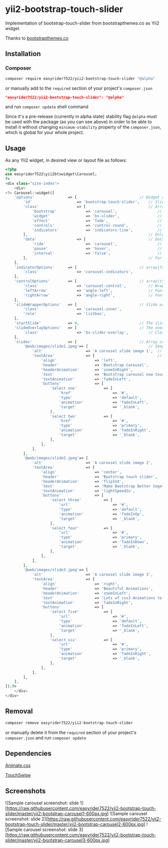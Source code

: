 # yii2-bootstrap-touch-slider
Implementation of bootstrap-touch-slider from bootstrapthemes.co as Yii2 widget

Thanks to [bootstrapthemes.co](https://bootstrapthemes.co/demo/resource/BootstrapCarouselTouchSlider/)

## Installation
### Composer
````bash
composer require easyrider7522/yii2-bootstrap-touch-slider "@alpha"
````

or manually add to the `required` section of your project's `composer.json`
````json
"easyrider7522/yii2-bootstrap-touch-slider": "@alpha"
````
and run `composer update` shell command

Since it's a pre-release (currently in alpha state) stability flag `@alpha` must be used with the package (as you can see above) in order to be able to install it without changing `minimum-stability` property of the `composer.json`, which is global for your whole project.

## Usage

As any Yii2 widget, in desired view or layout file as follows:
````php
<?php
use easyrider7522\yii2btswidget\Carousel;
?>
<div class="site-index">
    <div>
<?= Carousel::widget([
    'options'               => [                            // Widget container attributes.
        'id'                    => 'bootstrap-touch-slider',    // Slider (carousel) id.
        'class'                 => [                            // Array keys are used for possibility to override all the classes present by default.
            'bootstrap'             => 'carousel',                  // Bootstrap carousel style. Should not be changed.
            'widget'                => 'bs-slider',                 // Widget style.
            'effect'                => 'fade',                      // Slide effect.
            'controls'              => 'control-round',             // Left/Right controls styling.
            'indicators'            => 'indicators-line',           // Slide indicator styling.
        ],                                                      // Only the values are rendered (`class="carousel bs-slider fade control-round indicators-line"`).
        'data'                  => [                            // Data attibutes for Bootstrap JS.
            'ride'                  => 'carousel',                  // Animation starts at page load.
            'pause'                 => 'hover',                     // Cycling stops on hovering mouse.
            'interval'              => 'false',                     // Cycling delay.
        ],                                                      // For full specification see https://getbootstrap.com/docs/3.3/javascript/#carousel .
    ],
    'indicatorOptions'      => [                            // array|false Options of the wrapper of the slide indicators.
        'class'                 => 'carousel-indicators',
    ],
    'controlOptions'        => [                            // array|true|false Settings for left/right controls.
        'class'                 => 'carousel-control',          // Wrapper class.
        'leftArrow'             => 'angle-left',                // Font Awesome symbol for the left arrow.
        'rightArrow'            => 'angle-right',               // Font Awesome symbol for the right arrow.
    ],
    'slideWrapperOptions'   => [                            // Slide wrapper <div> options
        'class'                 => 'carousel-inner',
        'role'                  => 'listbox',
    ],
    'startSlide'            => 0,                           // The slide the animation starts with (index in the `slides` array).
    'slideOverlayOptions'   => [                            // The overlay <div> options
        'class'                 => 'bs-slider-overlay',         // Class of the overlay
    ],
    'slides'                => [                            // Array containing slides data.
        '@web/images/slide1.jpeg'=> [                           // Image web path. Aliases can be used, e.g. `@web/images/slider/slide1.jpeg`.
            'alt'                   => 'A carousel slide image 1',  // `alt` attribute contents of the <img> tag.
            'textArea'              => [                            // array Settings for the overlaying text area.
                'align'                 => 'left',                      // string left|center|right Horizontal alignment of the text area.
                'header'                => 'Bootstrap Carousel',        // Header contents.
                'headerAnimation'       => 'zoomInRight',               // Header animation (see https://daneden.github.io/animate.css/ for variants).
                'text'                  => 'Bootstrap carousel now touch enabled slide.',   // Text paragraph contents.
                'textAnimation'         => 'fadeInLeft',                // Text paragraph animation.
                'buttons'               => [                            // array|false Some buttons below the text paragraph can be placed.
                    'select one'            => [                            // array Button caption (inner contents of the <a> tag).
                        'href'                  => '#',                         // Where the link points (`href` attribute of the <a> tag).
                        'type'                  => 'default',                   // In this case its class will become `btn btn-default` (see Bootstrap variants or define one).
                        'animation'             => 'fadeInLeft',                // Buttons can be also animated at appearance.
                        'target'                => '_blank',                    // Other acceptable <a> tag attributes can be added as done here.
                    ],
                    'select two'            => [
                        'href'                  => '#',
                        'type'                  => 'primary',
                        'animation'             => 'fadeInRight',
                        'target'                => '_blank',
                    ],
                ],
            ],
        ],
        '@web/images/slide2.jpeg'=> [
            'alt'                   => 'A carousel slide image 2',
            'textArea'              => [
                'align'                 => 'center',
                'header'                => 'Bootstrap touch slider',
                'headerAnimation'       => 'flipInX',
                'text'                  => 'Make Bootstrap Better together.',
                'textAnimation'         => 'lightSpeedIn',
                'buttons'               => [
                    'select three'          => [
                        'url'                   => '#',
                        'type'                  => 'default',
                        'animation'             => 'fadeInUp',
                        'target'                => '_blank',
                    ],
                    'select four'           => [
                        'url'                   => '#',
                        'type'                  => 'primary',
                        'animation'             => 'fadeInDown',
                        'target'                => '_blank',
                    ],
                ],
            ],
        ],
        '@web/images/slide3.jpeg'=> [
            'alt'                   => 'A carousel slide image 3',
            'textArea'              => [
                'align'                 => 'right',
                'header'                => 'Beautiful Animations',
                'headerAnimation'       => 'zoomInLeft',
                'text'                  => 'Lots of css3 Animations to make slide beautiful.',
                'textAnimation'         => 'fadeInRight',
                'buttons'               => [
                    'select five'           => [
                        'url'                   => '#',
                        'type'                  => 'default',
                        'animation'             => 'fadeInLeft',
                        'target'                => '_blank',
                    ],
                    'select six'            => [
                        'url'                   => '#',
                        'type'                  => 'primary',
                        'animation'             => 'fadeInRight',
                        'target'                => '_blank',
                    ],
                ],
            ],
        ],
    ],
]);?>
    </div>
</div>
````

## Removal
````bash
composer remove easyrider7522/yii2-bootstrap-touch-slider
````

or manually delete it from the `required` section of your project's `composer.json` and run `composer update`

## Dependencies

[Animate.css](https://daneden.github.io/animate.css/)

[TouchSwipe](https://github.com/mattbryson/TouchSwipe-Jquery-Plugin)

## Screenshots
![Sample carousel screenshot: slide 1][https://raw.githubusercontent.com/easyrider7522/yii2-bootstrap-touch-slider/master/yii2-bootstrap-carousel1-600px.jpg]
![Sample carousel screenshot: slide 2][https://raw.githubusercontent.com/easyrider7522/yii2-bootstrap-touch-slider/master/yii2-bootstrap-carousel2-600px.jpg]
![Sample carousel screenshot: slide 3][https://raw.githubusercontent.com/easyrider7522/yii2-bootstrap-touch-slider/master/yii2-bootstrap-carousel3-600px.jpg]
